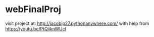 # webFinalProj

visit project at: http://jacobjp27.pythonanywhere.com/
with help from https://youtu.be/PtQiiknWUcI

